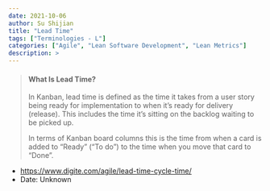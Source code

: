```yaml
---
date: 2021-10-06
author: Su Shijian
title: "Lead Time"
tags: ["Terminologies - L"]
categories: ["Agile", "Lean Software Development", "Lean Metrics"]
description: >
---
```


> #### What Is Lead Time?
>
> In Kanban, lead time is defined as the time it takes from a user story being ready for implementation to when it’s ready for delivery (release). This includes the time it’s sitting on the backlog waiting to be picked up.
>
> In terms of Kanban board columns this is the time from when a card is added to “Ready” (“To do”) to the time when you move that card to “Done”.

- https://www.digite.com/agile/lead-time-cycle-time/
- Date: Unknown


